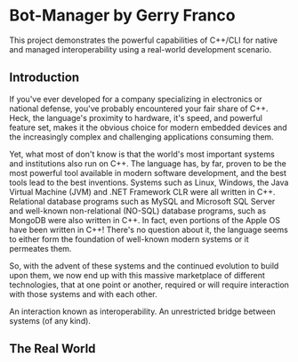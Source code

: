 # Bot-Manager by Gerry Franco

This project demonstrates the powerful capabilities of C++/CLI for native and managed interoperability 
using a real-world development scenario.

## Introduction

If you've ever developed for a company specializing in electronics or national defense, you've probably encountered your fair share 
of C++. Heck, the language's proximity to hardware, it's speed, and powerful feature set, 
makes it the obvious choice for modern embedded devices and the increasingly complex and challenging applications consuming them.

Yet, what most of don't know is that the world's most important systems and institutions also run on C++. The language has, by far, 
proven to be the most powerful tool available in modern software development, and the best tools lead to the best inventions.
Systems such as Linux, Windows, the Java Virtual Machine (JVM) and .NET Framework CLR were all written in C++. 
Relational database programs such as MySQL and Microsoft SQL Server and well-known non-relational (NO-SQL) database programs, 
such as MongoDB were also written in C++. In fact, even portions of the Apple OS have been written in C++! 
There's no question about it, the language seems to either form the foundation of well-known modern systems or it permeates them.

So, with the advent of these systems and the continued evolution to build upon them, we now end up with this massive
marketplace of different technologies, that at one point or another, required or will require interaction with those systems and
with each other.

An interaction known as interoperability. An unrestricted bridge between systems (of any kind).

## The Real World














